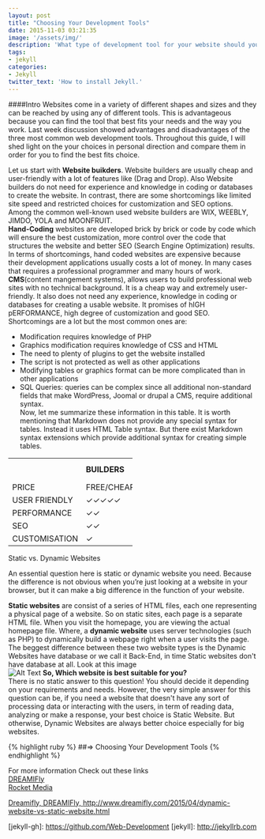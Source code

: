 ```yaml
---
layout: post
title: "Choosing Your Development Tools"
date: 2015-11-03 03:21:35
image: '/assets/img/'
description: 'What type of development tool for your website should you use and why?'
tags:
- jekyll
categories:
- Jekyll 
twitter_text: 'How to install Jekyll.'
---
```

####Intro
Websites come in a variety of different shapes and sizes and they can be reached by using any of different tools. This is advantageous because you can find the tool that best fits your needs and the way you work. Last week discussion showed advantages and disadvantages of the three most common web development tools. Throughout this guide, I will shed light on the your choices in personal direction and compare them in order for you to find the best fits choice.    

Let us start with **Website buikders**. Website builders are usually cheap and user-friendly with a lot of features like (Drag and Drop). Also Website builders do not need for experience and knowledge in coding or databases to create the website. In contrast, there are some shortcomings like limited site speed and restricted choices for customization and SEO options. Among the common well-known used website builders are WIX, WEEBLY, JIMDO, YOLA and MOONFRUIT.    
**Hand-Coding** websites are developed brick  by brick  or code by code which will ensure the best customization, more control over the code that structures the website and better SEO (Search Engine Optimization) results. In terms of shortcomings, hand coded websites are expensive because their development applications usually costs a lot of money. In many cases that requires a professional programmer and many hours of work.    
**CMS**(content mangement systems), allows users to build professional web sites with no technical background. It is a cheap way and extremely user-friendly. It also does not need any experience, knowledge in coding or databases for creating a usable website. It promises of hIGH pERFORMANCE, high degree of customization and good SEO. Shortcomings are a lot but the most common ones are:  
* Modification requires knowledge of PHP  
* Graphics modification requires knowledge of CSS and HTML  
* The need to plenty of plugins to get the website installed  
* The script is not protected as well as other applications  
* Modifying tables or graphics format can be more complicated than in other applications  
* SQL Queries: queries can be complex since all additional non-standard fields that make WordPress, Joomal or drupal a CMS, require additional syntax.    
Now, let me summarize these information in this table. It is worth mentioning that Markdown does not provide any special syntax for tables. Instead it uses HTML Table syntax. But there exist Markdown syntax extensions which provide additional syntax for creating simple tables.  
  
<table style="width:50%">
  <tr>
    <td></td>
    <td><b>BUILDERS</b></td> 
    <td><b>CMS</b></td>
    <td><b>HAND-CODED</b><td>
  </tr>
  <tr>
    <td>PRICE</td>
    <td>FREE/CHEAP</td> 
    <td>CHEAP</td>
    <td>EXPENSIVE</td>
  </tr>
  <tr>
    <td>USER FRIENDLY</td>
    <td>✓✓✓✓✓</td> 
    <td>✓✓✓✓</td>
    <td>✓</td>
  </tr>
  <tr>
    <td>PERFORMANCE</td>
    <td>✓✓</td> 
    <td>✓✓✓✓</td>
    <td>✓✓✓✓✓</td>
  </tr>
  <tr>
    <td>SEO</td>
    <td>✓✓</td> 
    <td>✓✓✓✓</td>
    <td>✓✓✓✓✓</td>
  </tr>
  <tr>
    <td>CUSTOMISATION</td>
    <td>✓</td> 
    <td>✓✓✓✓</td>
    <td>✓✓✓✓✓</td>
  </tr>
</table>
  
<p style="font-color=RED">Static vs. Dynamic Websites</p>
An essential question here is static or dynamic website you need. Because the difference is not obvious when you’re just looking at a website in your browser, but it can make a big difference in the function of your website.  

**Static websites** are consist of a series of HTML files, each one representing a physical page of a website. So on static sites, each page is a separate HTML file. When you visit the homepage, you are viewing the actual homepage file. Where, a **dynamic website** uses server technologies (such as PHP) to dynamically build a webpage right when a user visits the page. The beggest difference between these two website types is the Dynamic Websites have database or we call it Back-End, in time Static websites don't have database at all. Look at this image  
![Alt Text](http://7blog.7host.com/wp-content/uploads/dynamic-website.jpg)
**So, Which website is best suitable for you?**  
There is no static answer to this question! You should decide it depending on your requirements and needs. However, the very simple answer for this question can be, if you need a website that doesn't have any sort of processing data or interacting with the users, in term of reading data, analyzing or make a response, your best choice is Static Website. But otherwise, Dynamic Websites are always better choice especially for big websites.


{% highlight ruby %}
##=> Choosing Your Development Tools
{% endhighlight %}




For more information Check out these links  
<a href="http://www.dreamifly.com/2015/04/dynamic-website-vs-static-website.html">DREAMIFly</a>  
<a href="https://rocketmedia.com/blog/static-vs-dynamic-websites">Rocket Media</a>  
  
<a href="http://www.dreamifly.com/2015/04/dynamic-website-vs-static-website.html"><p style="font-size=6">Dreamifly, DREAMIFly, http://www.dreamifly.com/2015/04/dynamic-website-vs-static-website.html</p></a>
[jekyll-gh]: https://github.com/Web-Development
[jekyll]:    http://jekyllrb.com
